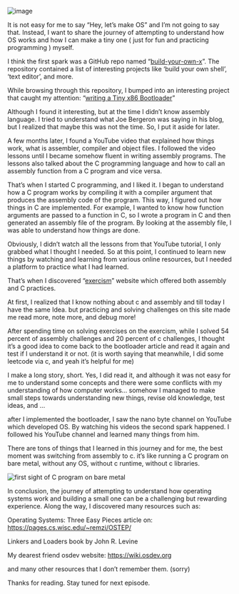 ![image](https://github.com/flydeoo/mya/assets/41344995/230032c0-0601-4e0c-a810-74adaccf5e1b)


It is not easy for me to say “Hey, let’s make OS” and I’m not going to say that. Instead, I want to share the journey of attempting to understand how OS works and how I can make a tiny one ( just for fun and practicing programming ) myself.



I think the first spark was a GitHub repo named “[build-your-own-x](https://github.com/codecrafters-io/build-your-own-x)”. The repository contained a list of interesting projects like ‘build your own shell’, ‘text editor’, and more.

While browsing through this repository, I bumped into an interesting project that caught my attention: “[writing a Tiny x86 Bootloader](https://www.joe-bergeron.com/posts/Writing%20a%20Tiny%20x86%20Bootloader/)”

Although I found it interesting, but at the time I didn’t know assembly language. I tried to understand what Joe Bergeron was saying in his blog, but I realized that maybe this was not the time. So, I put it aside for later.

A few months later, I found a YouTube video that explained how things work, what is assembler, compiler and object files. I followed the video lessons until I became somehow fluent in writing assembly programs. The lessons also talked about the C programming language and how to call an assembly function from a C program and vice versa.

That’s when I started C programming, and I liked it. I began to understand how a C program works by compiling it with a compiler argument that produces the assembly code of the program. This way, I figured out how things in C are implemented. For example, I wanted to know how function arguments are passed to a function in C, so I wrote a program in C and then generated an assembly file of the program. By looking at the assembly file, I was able to understand how things are done.

Obviously, I didn’t watch all the lessons from that YouTube tutorial, I only grabbed what I thought I needed. So at this point, I continued to learn new things by watching and learning from various online resources, but I needed a platform to practice what I had learned.

That’s when I discovered “[exercism](https://exercism.org/)” website which offered both assembly and C practices.

At first, I realized that I know nothing about c and assembly and till today I have the same Idea. but practicing and solving challenges on this site made me read more, note more, and debug more!

After spending time on solving exercises on the exercism, while I solved 54 percent of assembly challenges and 20 percent of c challenges, I thought it’s a good idea to come back to the bootloader article and read it again and test if I understand it or not. (it is worth saying that meanwhile, I did some leetcode via c, and yeah it’s helpful for me)

I make a long story, short. Yes, I did read it, and although it was not easy for me to understand some concepts and there were some conflicts with my understanding of how computer works… somehow I managed to make small steps towards understanding new things, revise old knowledge, test ideas, and …

after I implemented the bootloader, I saw the nano byte channel on YouTube which developed OS. By watching his videos the second spark happened. I followed his YouTube channel and learned many things from him.

There are tons of things that I learned in this journey and for me, the best moment was switching from assembly to c. it’s like running a C program on bare metal, without any OS, without c runtime, without c libraries.

![first sight of C program on bare metal](https://github.com/flydeoo/mya/assets/41344995/b41fb3f0-2f79-45c8-8567-83084ac92936)



In conclusion, the journey of attempting to understand how operating systems work and building a small one can be a challenging but rewarding experience. Along the way, I discovered many resources such as:

Operating Systems: Three Easy Pieces article on: https://pages.cs.wisc.edu/~remzi/OSTEP/

Linkers and Loaders book by John R. Levine

My dearest friend osdev website: https://wiki.osdev.org

and many other resources that I don’t remember them. (sorry)



Thanks for reading. Stay tuned for next episode.
